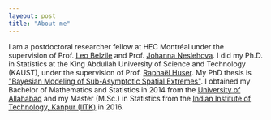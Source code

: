 ```yaml
---
layeout: post
title: "About me"
---
```


I am a postdoctoral researcher fellow at HEC Montréal under the supervision of Prof. [Leo Belzile](https://lbelzile.bitbucket.io/) and Prof. [Johanna Neslehova](https://www.math.mcgill.ca/neslehova/). I did my Ph.D. in Statistics at the King Abdullah University of Science and Technology (KAUST), under the supervision of Prof. [Raphaël Huser](https://cemse.kaust.edu.sa/stat/people/person/raphael-huser). My PhD thesis is ["Bayesian Modeling of Sub-Asymptotic Spatial Extremes"](https://repository.kaust.edu.sa/handle/10754/676592). I obtained my Bachelor of Mathematics and Statistics in 2014 from the [University of Allahabad](https://www.allduniv.ac.in/) and my Master (M.Sc.) in Statistics from the [Indian Institute of Technology, Kanpur (IITK)](https://www.iitk.ac.in/) in 2016. 
